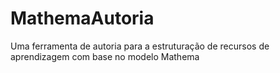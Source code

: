 # MathemaAutoria
Uma ferramenta de autoria para a estruturação de recursos de aprendizagem com base no modelo Mathema
